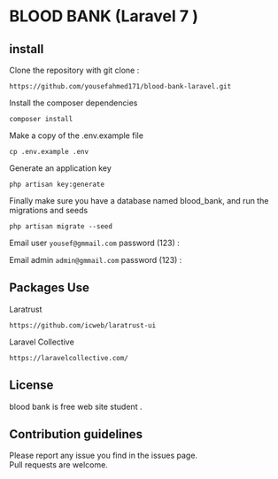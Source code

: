 # BLOOD BANK (Laravel 7 )

## install

 Clone the repository with git clone :

```shell
https://github.com/yousefahmed171/blood-bank-laravel.git
```
Install the composer dependencies

```shell
composer install
```
Make a copy of the .env.example file

```shell
cp .env.example .env
```

Generate an application key

```shell
php artisan key:generate
```

Finally make sure you have a database named blood_bank, and run the migrations and seeds

```shell
php artisan migrate --seed

```

Email user `yousef@gmmail.com` password (123)  :

Email admin `admin@gmmail.com` password (123)  :

## Packages Use

Laratrust
```shell
https://github.com/icweb/laratrust-ui
```
Laravel Collective
```shell
https://laravelcollective.com/
```

## License

blood bank is free web site student .

## Contribution guidelines

Please report any issue you find in the issues page.  
Pull requests are welcome.
